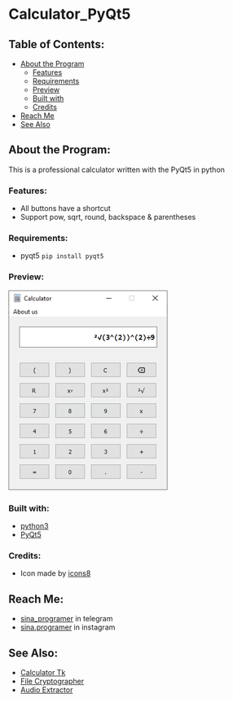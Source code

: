 # Calculator_PyQt5

## **Table of Contents:**
- [About the Program](#about-the-program)
  - [Features](#features)
  - [Requirements](#requirements)
  - [Preview](#preview)
  - [Built with](#built-with)
  - [Credits](#credits)
- [Reach Me](#reach-me)
- [See Also](#see-also)

## **About the Program:**
This is a professional calculator written with the PyQt5 in python

### **Features:**
- All buttons have a shortcut
- Support pow, sqrt, round, backspace & parentheses

### Requirements:
- pyqt5 `pip install pyqt5`

### **Preview:** 
![preview](/Files/preview.png)

### **Built with:**
- [python3](https://www.python.org)
- [PyQt5](https://pypi.org/project/PyQt5/)

### **Credits:**
- Icon made by [icons8](https://icons8.com/)

## **Reach Me:**
- [sina_programer](https://t.me/sina_programer) in telegram
- [sina.programer](https://www.instagram.com/sina.programer) in instagram

## **See Also:**
- [Calculator Tk](https://github.com/sina-programer/Calculator_Tk)
- [File Cryptographer](https://github.com/sina-programer/File_Cryptographer)
- [Audio Extractor](https://github.com/sina-programer/Audio_Extractor)
